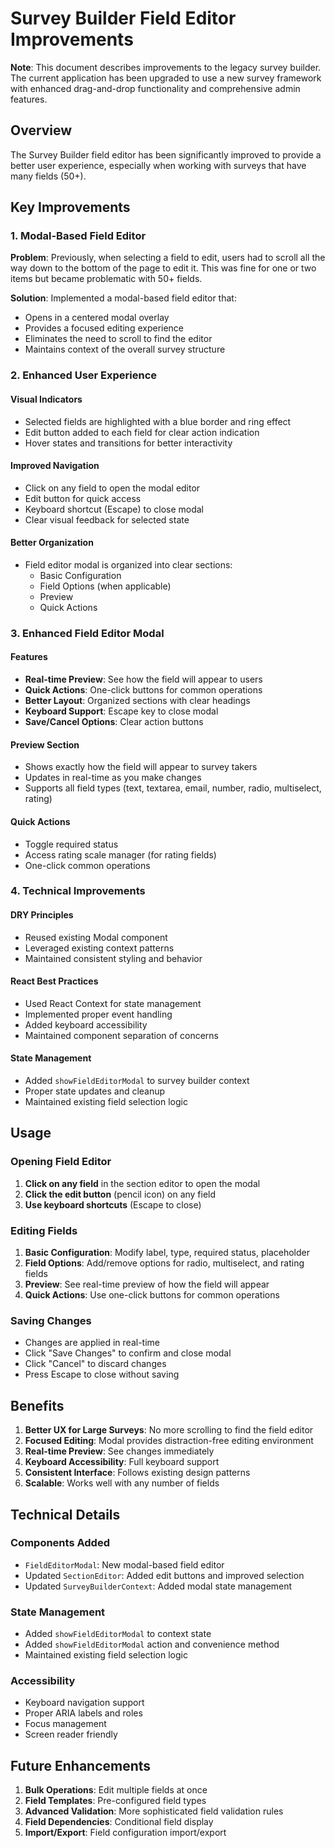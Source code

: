 # Survey Builder Field Editor Improvements

**Note**: This document describes improvements to the legacy survey builder. The current application has been upgraded to use a new survey framework with enhanced drag-and-drop functionality and comprehensive admin features.

## Overview

The Survey Builder field editor has been significantly improved to provide a better user experience, especially when working with surveys that have many fields (50+).

## Key Improvements

### 1. Modal-Based Field Editor

**Problem**: Previously, when selecting a field to edit, users had to scroll all the way down to the bottom of the page to edit it. This was fine for one or two items but became problematic with 50+ fields.

**Solution**: Implemented a modal-based field editor that:

- Opens in a centered modal overlay
- Provides a focused editing experience
- Eliminates the need to scroll to find the editor
- Maintains context of the overall survey structure

### 2. Enhanced User Experience

#### Visual Indicators

- Selected fields are highlighted with a blue border and ring effect
- Edit button added to each field for clear action indication
- Hover states and transitions for better interactivity

#### Improved Navigation

- Click on any field to open the modal editor
- Edit button for quick access
- Keyboard shortcut (Escape) to close modal
- Clear visual feedback for selected state

#### Better Organization

- Field editor modal is organized into clear sections:
  - Basic Configuration
  - Field Options (when applicable)
  - Preview
  - Quick Actions

### 3. Enhanced Field Editor Modal

#### Features

- **Real-time Preview**: See how the field will appear to users
- **Quick Actions**: One-click buttons for common operations
- **Better Layout**: Organized sections with clear headings
- **Keyboard Support**: Escape key to close modal
- **Save/Cancel Options**: Clear action buttons

#### Preview Section

- Shows exactly how the field will appear to survey takers
- Updates in real-time as you make changes
- Supports all field types (text, textarea, email, number, radio, multiselect, rating)

#### Quick Actions

- Toggle required status
- Access rating scale manager (for rating fields)
- One-click common operations

### 4. Technical Improvements

#### DRY Principles

- Reused existing Modal component
- Leveraged existing context patterns
- Maintained consistent styling and behavior

#### React Best Practices

- Used React Context for state management
- Implemented proper event handling
- Added keyboard accessibility
- Maintained component separation of concerns

#### State Management

- Added `showFieldEditorModal` to survey builder context
- Proper state updates and cleanup
- Maintained existing field selection logic

## Usage

### Opening Field Editor

1. **Click on any field** in the section editor to open the modal
2. **Click the edit button** (pencil icon) on any field
3. **Use keyboard shortcuts** (Escape to close)

### Editing Fields

1. **Basic Configuration**: Modify label, type, required status, placeholder
2. **Field Options**: Add/remove options for radio, multiselect, and rating fields
3. **Preview**: See real-time preview of how the field will appear
4. **Quick Actions**: Use one-click buttons for common operations

### Saving Changes

- Changes are applied in real-time
- Click "Save Changes" to confirm and close modal
- Click "Cancel" to discard changes
- Press Escape to close without saving

## Benefits

1. **Better UX for Large Surveys**: No more scrolling to find the field editor
2. **Focused Editing**: Modal provides distraction-free editing environment
3. **Real-time Preview**: See changes immediately
4. **Keyboard Accessibility**: Full keyboard support
5. **Consistent Interface**: Follows existing design patterns
6. **Scalable**: Works well with any number of fields

## Technical Details

### Components Added

- `FieldEditorModal`: New modal-based field editor
- Updated `SectionEditor`: Added edit buttons and improved selection
- Updated `SurveyBuilderContext`: Added modal state management

### State Management

- Added `showFieldEditorModal` to context state
- Added `showFieldEditorModal` action and convenience method
- Maintained existing field selection logic

### Accessibility

- Keyboard navigation support
- Proper ARIA labels and roles
- Focus management
- Screen reader friendly

## Future Enhancements

1. **Bulk Operations**: Edit multiple fields at once
2. **Field Templates**: Pre-configured field types
3. **Advanced Validation**: More sophisticated field validation rules
4. **Field Dependencies**: Conditional field display
5. **Import/Export**: Field configuration import/export

